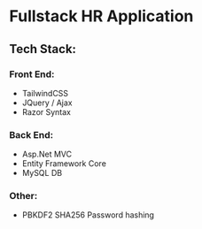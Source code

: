 # Fullstack HR Application
## Tech Stack:
### Front End:
* TailwindCSS
* JQuery / Ajax
* Razor Syntax
### Back End:
* Asp.Net MVC
* Entity Framework Core
* MySQL DB
### Other:
* PBKDF2 SHA256 Password hashing